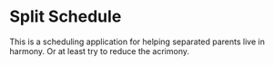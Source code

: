# Split Schedule

This is a scheduling application for helping separated parents live in harmony. Or at least try to reduce the acrimony. 